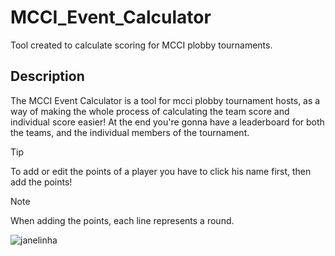 # MCCI_Event_Calculator
Tool created to calculate scoring for MCCI plobby tournaments.

## Description
The MCCI Event Calculator is a tool for mcci plobby tournament hosts, as a way of making the whole process of calculating the team score and individual score easier!
At the end you're gonna have a leaderboard for both the teams, and the individual members of the tournament.

> [!Tip]
> To add or edit the points of a player you have to click his name first, then add the points!

> [!Note]
> When adding the points, each line represents a round.

![janelinha](https://github.com/user-attachments/assets/58770875-40de-43a1-8bcf-f6e9b93dd24c)
